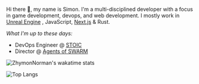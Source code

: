 Hi there 👋, my name is Simon. I'm a multi-disciplined developer with a focus in game development, devops, and web development. I mostly work in [Unreal Engine](https://unrealengine.com/) , JavaScript, [Next.js](https://nextjs.org) & Rust. 

*What I'm up to these days:*
- DevOps Engineer @ [STOIC](https://stoicstudio.com/)
- Director @ [Agents of SWARM](https://agentsofswarm.com)

<!--
**ZhymonNorman/ZhymonNorman** is a ✨ _special_ ✨ repository because its `README.md` (this file) appears on your GitHub profile.

Here are some ideas to get you started:

- 🔭 I’m currently working on ...
- 🌱 I’m currently learning ...
- 👯 I’m looking to collaborate on ...
- 🤔 I’m looking for help with ...
- 💬 Ask me about ...
- 📫 How to reach me: ...
- 😄 Pronouns: ...
- ⚡ Fun fact: ...
-->

![ZhymonNorman's wakatime stats](https://github-readme-stats.vercel.app/api?username=ZhymonNorman&show_icons=true&bg_color=127,C9DB03,E6E200&title_color=000&text_color=2C2C2E&icon_color=2C2C2E)

![Top Langs](https://wakatime.com/share/@ZhymonNorman/1190eeb6-1e4e-42fd-a4c3-fbd588d96abc.png)

<!--
<a rel="me" href="https://mastodon.online/@Zhymon">Mastodon</a>
-->

